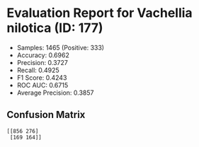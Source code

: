 # Evaluation Report for Vachellia nilotica (ID: 177)
- Samples: 1465 (Positive: 333)
- Accuracy: 0.6962
- Precision: 0.3727
- Recall: 0.4925
- F1 Score: 0.4243
- ROC AUC: 0.6715
- Average Precision: 0.3857

## Confusion Matrix
```
[[856 276]
 [169 164]]
```